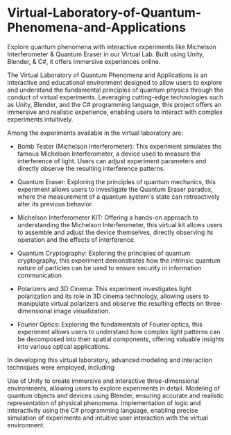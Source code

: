 # Virtual-Laboratory-of-Quantum-Phenomena-and-Applications
Explore quantum phenomena with interactive experiments like Michelson Interferometer &amp; Quantum Eraser in our Virtual Lab. Built using Unity, Blender, &amp; C#, it offers immersive experiences online.

The Virtual Laboratory of Quantum Phenomena and Applications is an interactive and educational environment designed to allow users to explore and understand the fundamental principles of quantum physics through the conduct of virtual experiments. Leveraging cutting-edge technologies such as Unity, Blender, and the C# programming language, this project offers an immersive and realistic experience, enabling users to interact with complex experiments intuitively.

Among the experiments available in the virtual laboratory are:

- Bomb Tester (Michelson Interferometer): This experiment simulates the famous Michelson Interferometer, a device used to measure the interference of light. Users can adjust experiment parameters and directly observe the resulting interference patterns.

- Quantum Eraser: Exploring the principles of quantum mechanics, this experiment allows users to investigate the Quantum Eraser paradox, where the measurement of a quantum system's state can retroactively alter its previous behavior.

- Michelson Interferometer KIT: Offering a hands-on approach to understanding the Michelson Interferometer, this virtual kit allows users to assemble and adjust the device themselves, directly observing its operation and the effects of interference.

- Quantum Cryptography: Exploring the principles of quantum cryptography, this experiment demonstrates how the intrinsic quantum nature of particles can be used to ensure security in information communication.

- Polarizers and 3D Cinema: This experiment investigates light polarization and its role in 3D cinema technology, allowing users to manipulate virtual polarizers and observe the resulting effects on three-dimensional image visualization.

- Fourier Optics: Exploring the fundamentals of Fourier optics, this experiment allows users to understand how complex light patterns can be decomposed into their spatial components, offering valuable insights into various optical applications.

In developing this virtual laboratory, advanced modeling and interaction techniques were employed, including:

Use of Unity to create immersive and interactive three-dimensional environments, allowing users to explore experiments in detail.
Modeling of quantum objects and devices using Blender, ensuring accurate and realistic representation of physical phenomena.
Implementation of logic and interactivity using the C# programming language, enabling precise simulation of experiments and intuitive user interaction with the virtual environment.

